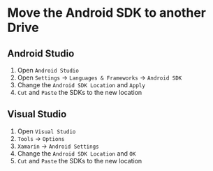 # Move the Android SDK to another Drive

## Android Studio

1. Open `Android Studio`
2. Open `Settings` -> `Languages & Frameworks` -> `Android SDK`
3. Change the `Android SDK Location` and `Apply`
4. `Cut` and `Paste` the SDKs to the new location

## Visual Studio

1. Open `Visual Studio`
2. `Tools` -> `Options`
3. `Xamarin` -> `Android Settings`
4. Change the `Android SDK Location` and `OK`
5. `Cut` and `Paste` the SDKs to the new location
